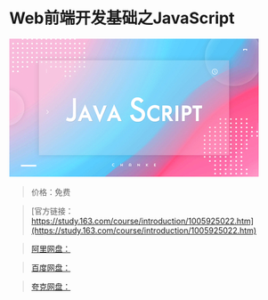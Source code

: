 # Web前端开发基础之JavaScript

![img](../../../assets/study163/free/27238534-e654-4386-be3d-e711df673a95.jpg)

> 价格：免费

> [官方链接：https://study.163.com/course/introduction/1005925022.htm](https://study.163.com/course/introduction/1005925022.htm)

> [阿里网盘：]()

> [百度网盘：]()

> [夸克网盘：]()
